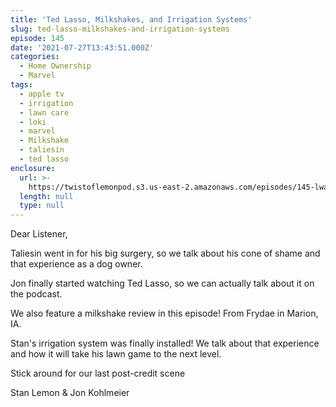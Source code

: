 ```yaml
---
title: 'Ted Lasso, Milkshakes, and Irrigation Systems'
slug: ted-lasso-milkshakes-and-irrigation-systems
episode: 145
date: '2021-07-27T13:43:51.000Z'
categories:
  - Home Ownership
  - Marvel
tags:
  - apple tv
  - irrigation
  - lawn care
  - loki
  - marvel
  - Milkshake
  - taliesin
  - ted lasso
enclosure:
  url: >-
    https://twistoflemonpod.s3.us-east-2.amazonaws.com/episodes/145-lwatol-20210727.mp3
  length: null
  type: null
---
```


Dear Listener,

Taliesin went in for his big surgery, so we talk about his cone of shame and that experience as a dog owner.

Jon finally started watching Ted Lasso, so we can actually talk about it on the podcast.

We also feature a milkshake review in this episode! From Frydae in Marion, IA.

Stan's irrigation system was finally installed! We talk about that experience and how it will take his lawn game to the next level.

Stick around for our last post-credit scene

Stan Lemon & Jon Kohlmeier
